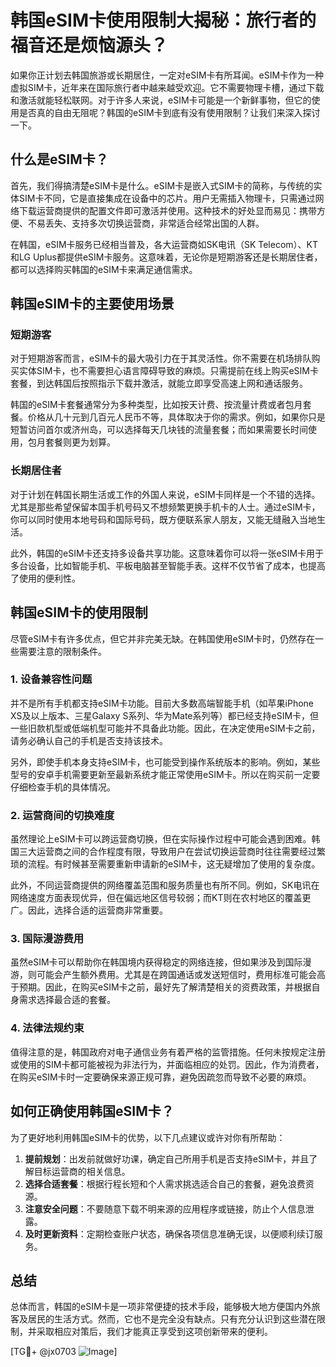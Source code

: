 # 韩国eSIM卡使用限制大揭秘：旅行者的福音还是烦恼源头？

如果你正计划去韩国旅游或长期居住，一定对eSIM卡有所耳闻。eSIM卡作为一种虚拟SIM卡，近年来在国际旅行者中越来越受欢迎。它不需要物理卡槽，通过下载和激活就能轻松联网。对于许多人来说，eSIM卡可能是一个新鲜事物，但它的使用是否真的自由无阻呢？韩国的eSIM卡到底有没有使用限制？让我们来深入探讨一下。

## 什么是eSIM卡？

首先，我们得搞清楚eSIM卡是什么。eSIM卡是嵌入式SIM卡的简称，与传统的实体SIM卡不同，它是直接集成在设备中的芯片。用户无需插入物理卡，只需通过网络下载运营商提供的配置文件即可激活并使用。这种技术的好处显而易见：携带方便、不易丢失、支持多次切换运营商，非常适合经常出国的人群。

在韩国，eSIM卡服务已经相当普及，各大运营商如SK电讯（SK Telecom）、KT和LG Uplus都提供eSIM卡服务。这意味着，无论你是短期游客还是长期居住者，都可以选择购买韩国的eSIM卡来满足通信需求。

## 韩国eSIM卡的主要使用场景

### 短期游客

对于短期游客而言，eSIM卡的最大吸引力在于其灵活性。你不需要在机场排队购买实体SIM卡，也不需要担心语言障碍导致的麻烦。只需提前在线上购买eSIM卡套餐，到达韩国后按照指示下载并激活，就能立即享受高速上网和通话服务。

韩国的eSIM卡套餐通常分为多种类型，比如按天计费、按流量计费或者包月套餐。价格从几十元到几百元人民币不等，具体取决于你的需求。例如，如果你只是短暂访问首尔或济州岛，可以选择每天几块钱的流量套餐；而如果需要长时间使用，包月套餐则更为划算。

### 长期居住者

对于计划在韩国长期生活或工作的外国人来说，eSIM卡同样是一个不错的选择。尤其是那些希望保留本国手机号码又不想频繁更换手机卡的人士。通过eSIM卡，你可以同时使用本地号码和国际号码，既方便联系家人朋友，又能无缝融入当地生活。

此外，韩国的eSIM卡还支持多设备共享功能。这意味着你可以将一张eSIM卡用于多台设备，比如智能手机、平板电脑甚至智能手表。这样不仅节省了成本，也提高了使用的便利性。

## 韩国eSIM卡的使用限制

尽管eSIM卡有许多优点，但它并非完美无缺。在韩国使用eSIM卡时，仍然存在一些需要注意的限制条件。

### 1. 设备兼容性问题

并不是所有手机都支持eSIM卡功能。目前大多数高端智能手机（如苹果iPhone XS及以上版本、三星Galaxy S系列、华为Mate系列等）都已经支持eSIM卡，但一些旧款机型或低端机型可能并不具备此功能。因此，在决定使用eSIM卡之前，请务必确认自己的手机是否支持该技术。

另外，即使手机本身支持eSIM卡，也可能受到操作系统版本的影响。例如，某些型号的安卓手机需要更新至最新系统才能正常使用eSIM卡。所以在购买前一定要仔细检查手机的具体情况。

### 2. 运营商间的切换难度

虽然理论上eSIM卡可以跨运营商切换，但在实际操作过程中可能会遇到困难。韩国三大运营商之间的合作程度有限，导致用户在尝试切换运营商时往往需要经过繁琐的流程。有时候甚至需要重新申请新的eSIM卡，这无疑增加了使用的复杂度。

此外，不同运营商提供的网络覆盖范围和服务质量也有所不同。例如，SK电讯在网络速度方面表现优异，但在偏远地区信号较弱；而KT则在农村地区的覆盖更广。因此，选择合适的运营商非常重要。

### 3. 国际漫游费用

虽然eSIM卡可以帮助你在韩国境内获得稳定的网络连接，但如果涉及到国际漫游，则可能会产生额外费用。尤其是在跨国通话或发送短信时，费用标准可能会高于预期。因此，在购买eSIM卡之前，最好先了解清楚相关的资费政策，并根据自身需求选择最合适的套餐。

### 4. 法律法规约束

值得注意的是，韩国政府对电子通信业务有着严格的监管措施。任何未按规定注册或使用的SIM卡都可能被视为非法行为，并面临相应的处罚。因此，作为消费者，在购买eSIM卡时一定要确保来源正规可靠，避免因疏忽而导致不必要的麻烦。

## 如何正确使用韩国eSIM卡？

为了更好地利用韩国eSIM卡的优势，以下几点建议或许对你有所帮助：

1. **提前规划**：出发前就做好功课，确定自己所用手机是否支持eSIM卡，并且了解目标运营商的相关信息。
2. **选择合适套餐**：根据行程长短和个人需求挑选适合自己的套餐，避免浪费资源。
3. **注意安全问题**：不要随意下载不明来源的应用程序或链接，防止个人信息泄露。
4. **及时更新资料**：定期检查账户状态，确保各项信息准确无误，以便顺利续订服务。

## 总结

总体而言，韩国的eSIM卡是一项非常便捷的技术手段，能够极大地方便国内外旅客及居民的生活方式。然而，它也不是完全没有缺点。只有充分认识到这些潜在限制，并采取相应对策后，我们才能真正享受到这项创新带来的便利。

[TG💪+ @jx0703 ![Image](https://github.com/user-attachments/assets/dbca1d08-cadb-493c-b0ec-ad6f7a83f270)]